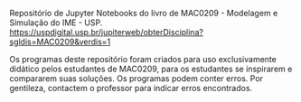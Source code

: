 Repositório de Jupyter Notebooks do livro de MAC0209 - Modelagem e Simulação do IME - USP. https://uspdigital.usp.br/jupiterweb/obterDisciplina?sgldis=MAC0209&verdis=1

Os programas deste repositório foram criados para uso exclusivamente didático pelos estudantes de MAC0209, para os estudantes se inspirarem e compararem suas soluções. Os programas podem conter erros. Por gentileza, contactem o professor para indicar erros encontrados. 
